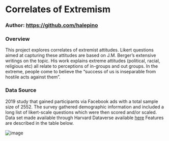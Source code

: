 # Correlates of Extremism

### Author: https://github.com/halepino

### Overview  
This project explores correlates of extremist attitudes. Likert questions aimed at capturing these attitudes are based on J.M. Berger’s extensive writings on the topic. His work explains extreme attitudes (political, racial, religious etc) all relate to perceptions of in-groups and out groups. In the extreme, people come to believe the “success of us is inseparable from hostile acts against them”.

### Data Source
2019 study that gained participants via Facebook ads with a total sample size of 2552. The survey gathered demographic information and included a long list of likert-scale questions which were then scored and/or scaled.
Data set made available through Harvard Dataverse available [here](https://dataverse.harvard.edu/dataset.xhtml?persistentId=doi:10.7910/DVN/ICTI8T) Features are described in the table below.

![image](https://github.com/halepino/Extremism_EDA/assets/80646791/2dcc87ae-f762-4702-8b7b-155b10d9c94e)
